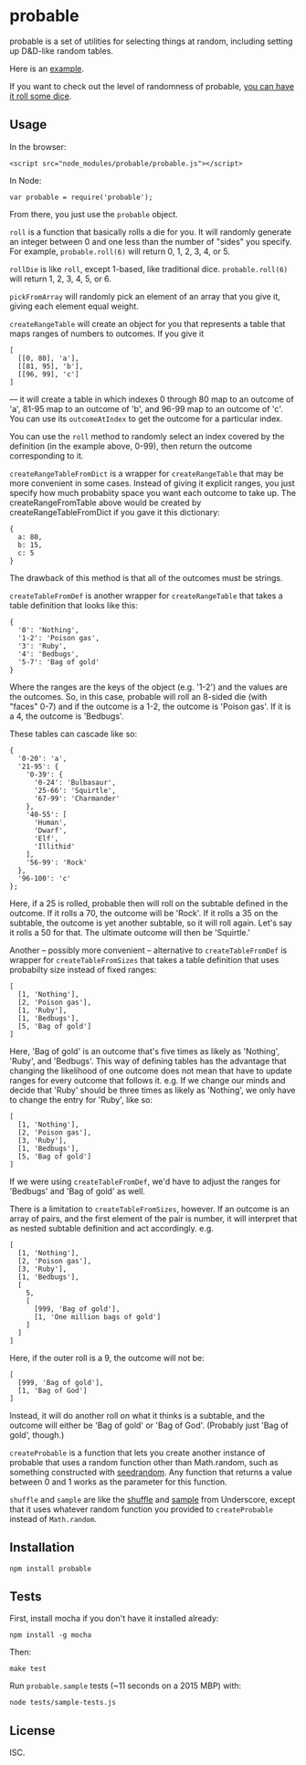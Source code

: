 probable
========

probable is a set of utilities for selecting things at random, including setting up D&D-like random tables.

Here is an [example](http://jimkang.com/probable/examples/browser.html).

If you want to check out the level of randomness of probable, [you can have it roll some dice](http://jimkang.com/probable/examples/probabilitydist.html).

Usage
-----

In the browser:

    <script src="node_modules/probable/probable.js"></script>

In Node:

    var probable = require('probable');

From there, you just use the `probable` object.

`roll` is a function that basically rolls a die for you. It will randomly generate an integer between 0 and one less than the number of "sides" you specify. For example, `probable.roll(6)` will return 0, 1, 2, 3, 4, or 5.

`rollDie` is like `roll`, except 1-based, like traditional dice. `probable.roll(6)` will return 1, 2, 3, 4, 5, or 6.

`pickFromArray` will randomly pick an element of an array that you give it, giving each element equal weight.

`createRangeTable` will create an object for you that represents a table that maps ranges of numbers to outcomes. If you give it

    [
      [[0, 80], 'a'],
      [[81, 95], 'b'],
      [[96, 99], 'c']
    ]

&mdash; it will create a table in which indexes 0 through 80 map to an outcome of 'a', 81-95 map to an outcome of 'b', and 96-99 map to an outcome of 'c'. You can use its `outcomeAtIndex` to get the outcome for a particular index.

You can use the `roll` method to randomly select an index covered by the definition (in the example above, 0-99), then return the outcome corresponding to it.

`createRangeTableFromDict` is a wrapper for `createRangeTable` that may be more convenient in some cases. Instead of giving it explicit ranges, you just specify how much probabiity space you want each outcome to take up. The createRangeFromTable above would be created by createRangeTableFromDict if you gave it this dictionary:

    {
      a: 80,
      b: 15,
      c: 5
    }

The drawback of this method is that all of the outcomes must be strings.

`createTableFromDef` is another wrapper for `createRangeTable` that takes a table definition that looks like this:

    {
      '0': 'Nothing',
      '1-2': 'Poison gas',
      '3': 'Ruby',
      '4': 'Bedbugs',
      '5-7': 'Bag of gold'
    }

Where the ranges are the keys of the object (e.g. '1-2') and the values are the outcomes. So, in this case, probable will roll an 8-sided die (with "faces" 0-7) and if the outcome is a 1-2, the outcome is 'Poison gas'. If it is a 4, the outcome is 'Bedbugs'.

These tables can cascade like so:

    {
      '0-20': 'a',
      '21-95': {
        '0-39': {
          '0-24': 'Bulbasaur',
          '25-66': 'Squirtle',
          '67-99': 'Charmander'
        },
        '40-55': [
          'Human',
          'Dwarf',
          'Elf',
          'Illithid'
        ],
        '56-99': 'Rock'
      },
      '96-100': 'c'
    };

Here, if a 25 is rolled, probable then will roll on the subtable defined in the outcome. If it rolls a 70, the outcome will be 'Rock'. If it rolls a 35 on the subtable, the outcome is yet another subtable, so it will roll again. Let's say it rolls a 50 for that. The ultimate outcome will then be 'Squirtle.'

Another – possibly more convenient – alternative to `createTableFromDef` is wrapper for `createTableFromSizes` that takes a table definition that uses probabilty size instead of fixed ranges:

    [
      [1, 'Nothing'],
      [2, 'Poison gas'],
      [1, 'Ruby'],
      [1, 'Bedbugs'],
      [5, 'Bag of gold']
    ]

Here, 'Bag of gold' is an outcome that's five times as likely as 'Nothing', 'Ruby', and 'Bedbugs'. This way of defining tables has the advantage that changing the likelihood of one outcome does not mean that have to update ranges for every outcome that follows it. e.g. If we change our minds and decide that 'Ruby' should be three times as likely as 'Nothing', we only have to change the entry for 'Ruby', like so:

    [
      [1, 'Nothing'],
      [2, 'Poison gas'],
      [3, 'Ruby'],
      [1, 'Bedbugs'],
      [5, 'Bag of gold']
    ]

If we were using `createTableFromDef`, we'd have to adjust the ranges for 'Bedbugs' and 'Bag of gold' as well.

There is a limitation to `createTableFromSizes`, however. If an outcome is an array of pairs, and the first element of the pair is number, it will interpret that as nested subtable definition and act accordingly. e.g.

    [
      [1, 'Nothing'],
      [2, 'Poison gas'],
      [3, 'Ruby'],
      [1, 'Bedbugs'],
      [
        5,
        [
          [999, 'Bag of gold'],
          [1, 'One million bags of gold']
        ]
      ]
    ]

Here, if the outer roll is a 9, the outcome will not be:

    [
      [999, 'Bag of gold'],
      [1, 'Bag of God']
    ]

Instead, it will do another roll on what it thinks is a subtable, and the outcome will either be 'Bag of gold' or 'Bag of God'. (Probably just 'Bag of gold', though.)

`createProbable` is a function that lets you create another instance of probable that uses a random function other than Math.random, such as something constructed with [seedrandom](https://github.com/davidbau/seedrandom). Any function that returns a value between 0 and 1 works as the parameter for this function.

`shuffle` and `sample` are like the [shuffle](http://underscorejs.org/#shuffle) and [sample](http://underscorejs.org/#sample) from Underscore, except that it uses whatever random function you provided to `createProbable` instead of `Math.random`.

Installation
------------

    npm install probable

Tests
-----

First, install mocha if you don't have it installed already:

    npm install -g mocha

Then:

    make test

Run `probable.sample` tests (~11 seconds on a 2015 MBP) with:

    node tests/sample-tests.js

License
-------

ISC.
